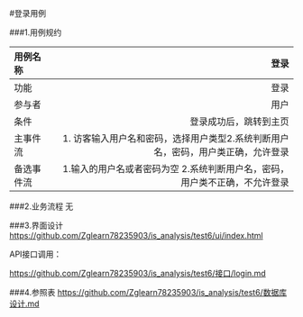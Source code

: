 #登录用例

###1.用例规约

| 用例名称  |  登录 |
| :-----| ----: | 
| 功能 | 登录 |
| 参与者	 | 用户 |
| 条件 | 登录成功后，跳转到主页 |
| 主事件流	 | 1. 访客输入用户名和密码，选择用户类型2.系统判断用户名，密码，用户类正确，允许登录 |
| 备选事件流 | 1.输入的用户名或者密码为空 2.系统判断用户名，密码，用户类不正确，不允许登录|


###2.业务流程
无

###3.界面设计
https://github.com/Zglearn78235903/is_analysis/test6/ui/index.html

API接口调用：

https://github.com/Zglearn78235903/is_analysis/test6/接口/login.md

###4.参照表
https://github.com/Zglearn78235903/is_analysis/test6/数据库设计.md